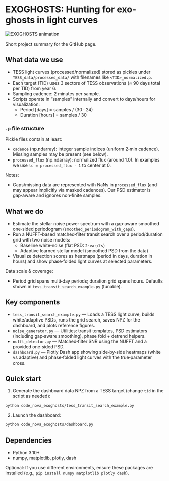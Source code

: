 # EXOGHOSTS: Hunting for exo-ghosts in light curves

![EXOGHOSTS animation](exoghost.gif)

Short project summary for the GitHub page.

## What data we use
- TESS light curves (processed/normalized) stored as pickles under `TESS_data/processed_data/` with filenames like `<TID>_normalized.p`.
- Each target (TID) uses 3 sectors of TESS observations (≈ 90 days total per TID) from year 6.
- Sampling cadence: 2 minutes per sample.
- Scripts operate in “samples” internally and convert to days/hours for visualization:
  - Period [days] = samples / (30 · 24)
  - Duration [hours] = samples / 30

### `.p` file structure
Pickle files contain at least:
- `cadence` (np.ndarray): integer sample indices (uniform 2‑min cadence). Missing samples may be present (see below).
- `processed_flux` (np.ndarray): normalized flux (around 1.0). In examples we use `lc = processed_flux - 1` to center at 0.

Notes:
- Gaps/missing data are represented with NaNs in `processed_flux` (and may appear implicitly via masked cadences). Our PSD estimator is gap‑aware and ignores non‑finite samples.

## What we do
- Estimate the stellar noise power spectrum with a gap‑aware smoothed one‑sided periodogram (`smoothed_periodogram_with_gaps`).
- Run a NUFFT-based matched‑filter transit search over a period/duration grid with two noise models:
  - Baseline white‑noise (flat PSD: `2·var/fs`)
  - Adaptive learned stellar model (smoothed PSD from the data)
- Visualize detection scores as heatmaps (period in days, duration in hours) and show phase‑folded light curves at selected parameters.

Data scale & coverage:
- Period grid spans multi‑day periods; duration grid spans hours. Defaults shown in `tess_transit_search_example.py` (tunable).

## Key components
- `tess_transit_search_example.py` — Loads a TESS light curve, builds white/adaptive PSDs, runs the grid search, saves NPZ for the dashboard, and plots reference figures.
- `noise_generator.py` — Utilities: transit templates, PSD estimators (including gap‑aware smoothing), phase fold + detrend helpers.
- `nufft_detector.py` — Matched‑filter SNR using the NUFFT and a provided one‑sided PSD.
- `dashboard.py` — Plotly Dash app showing side‑by‑side heatmaps (white vs adaptive) and phase‑folded light curves with the true‑parameter cross.

## Quick start
1) Generate the dashboard data NPZ from a TESS target (change `tid` in the script as needed):
```bash
python code_nova_exoghosts/tess_transit_search_example.py
```

2) Launch the dashboard:
```bash
python code_nova_exoghosts/dashboard.py
```

## Dependencies
- Python 3.10+
- numpy, matplotlib, plotly, dash

Optional: If you use different environments, ensure these packages are installed (e.g., `pip install numpy matplotlib plotly dash`).

